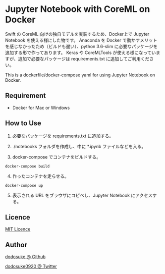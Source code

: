 # Jupyter Notebook with CoreML on Docker

Swift の CoreML 向けの独自モデルを実装するため、Docker上で Jupyter Notebook を使える様にした物です。
Anaconda を Docker で動かすメリットを感じなかったため（ビルドも遅い）、python 3.6-slim に必要なパッケージを追加する形で作ってあります。
Keras や CoreMLTools が使える様になっていますが、追加で必要なパッケージは requirements.txt に追加してご利用ください。

This is a dockerfile/docker-compose yaml for using Jupyter Notebook on Docker.

## Requirement
* Docker for Mac or Windows

## How to Use
1. 必要なパッケージを requirements.txt に追加する。

2. ./notebooks フォルダを作成し、中に *.ipynb ファイルなどを入る。

3. docker-compose でコンテナをビルドする。
```
docker-compose build
```

4. 作ったコンテナを走らせる。
```
docker-compose up
```

5. 表示される URL をブラウザにコピペし、Jupyter Notebook にアクセスする。


## Licence
[MIT Licence](https://github.com/dodosuke/jupyter-coreml/LICENCE)

## Author
[dodosuke @ Github](https://github.com/dodosuke)

[dodosuke0920 @ Twitter](https://twitter.com/dodosuke0920)